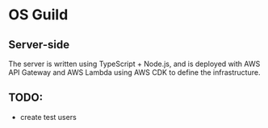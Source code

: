 # OS Guild 

## Server-side

The server is written using TypeScript + Node.js, and is deployed with AWS API Gateway and AWS Lambda using AWS CDK to define the infrastructure.

## TODO:

- create test users